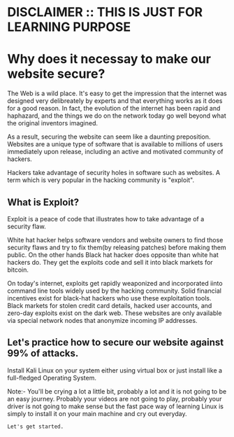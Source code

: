 # DISCLAIMER :: THIS IS JUST FOR LEARNING PURPOSE

# Why does it necessay to make our website secure?

The Web is a wild place. It's easy to get the impression that the internet was designed very delibreately by experts and that everything works as it does for a good reason. In fact, the evolution of the internet has been rapid and haphazard, and the things we do on the network today go well beyond what the original inventors imagined. 

As a result, securing the website can seem like a daunting preposition. Websites are a unique type of software that is available to millions of users immediately upon release, including an active and motivated community of hackers. 

Hackers take advantage of security holes in software such as websites. A term which is very popular in the hacking community is "exploit".

## What is Exploit?

Exploit is a peace of code that illustrates how to take advantage of a security flaw. 

White hat hacker helps software vendors and website owners to find those security flaws and try to fix them(by releasing patches) before making them public. On the other hands Black hat hacker does opposite than white hat hackers do. They get the exploits code and sell it into black markets for bitcoin. 

On today's internet, exploits get rapidly weaponized and incorporated iinto command line tools widely used by the hacking community. Solid financial incentives exist for black-hat hackers who use these exploitation tools. Black markets for stolen credit card details, hacked user accounts, and zero-day exploits exist on the dark web. These websites are only available via special network nodes that anonymize incoming IP addresses. 

## Let's practice how to secure our website against 99% of attacks.  

Install Kali Linux on your system either using virtual box or just install like a full-fledged Operating System. 

Note:- You'll be crying a lot a little bit, probably a lot and it is not going to be an easy journey. Probably your videos are not going to play, probably your driver is not going to make sense but the fast pace way of learning Linux is simply to install it on your main machine and cry out everyday. 

<code>Let's get started.</code>